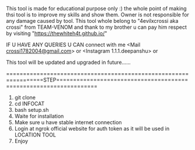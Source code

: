 This tool is made for educational purpose only :) the whole point of making thsi tool is to improve my skills and show them.
Owner is not responsible for any damage caused by tool.
This tool whole belong to "4evilxcrossi aka crossi" from TEAM-VENOM and thank to my brother u can pay him respect by visiting "https://thewhiteh4t.github.io/"

IF U HAVE ANY QUERIES U CAN connect with me <Mail crossi1782004@gmail.com> or <Instagram  1.1.1.deepanshu> or <Discord christian_178>

This tool will be updated and upgraded in future......

=================================================================STEP==================================================================
1. git clone <link>
2. cd INFOCAT
3. bash setup.sh
4. Waite for installation
5. Make sure u have stable internet connection
6. Login at ngrok official website for auth token as it will be used in LOCATION TOOL
7. Enjoy
